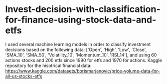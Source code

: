 # Invest-decision-with-classification-for-finance-using-stock-data-and-etfs
I used several machine learning models in order to classify investment decisions based on the following data: ['Open', 'High', 'Low', 'Close', 'SMA_10', 'SMA_50', 'Volatility_10', 'Momentum_10', 'RSI_14'], and using 60 actions stocks and 200 etfs since 1990 for etfs and 1970 for actions.
Kaggle repository for the hisotrical financial data: https://www.kaggle.com/datasets/borismarjanovic/price-volume-data-for-all-us-stocks-etfs

